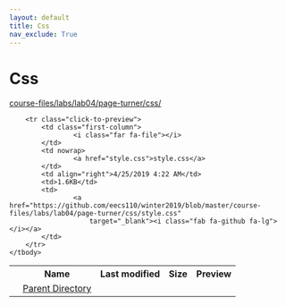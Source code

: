 ```yaml
---
layout: default
title: Css
nav_exclude: True
---
```


# Css

[course-files/labs/lab04/page-turner/css/](.)

<table class="tbl-files">
    <tbody>
        <tr>
            <th valign="top"></th>
            <th>Name</th>
            <th>Last modified</th>
            <th>Size</th>
            <th>Preview</th>
        </tr>
        <tr>
            <td valign="top">
                <i class="fa fa-folder-open"></i>
            </td>
            <td><a href="../">Parent Directory</a></td>
            <td>&nbsp;</td>
            <td>&nbsp;</td>
            <td>&nbsp;</td>
        </tr>

        <tr class="click-to-preview">
            <td class="first-column">
                    <i class="far fa-file"></i>
            </td>
            <td nowrap>
                    <a href="style.css">style.css</a>
            </td>
            <td align="right">4/25/2019 4:22 AM</td>
            <td>1.6KB</td>
            <td>
                    <a href="https://github.com/eecs110/winter2019/blob/master/course-files/labs/lab04/page-turner/css/style.css"
                        target="_blank"><i class="fab fa-github fa-lg"></i></a>
            </td>
        </tr>
    </tbody>
</table>


